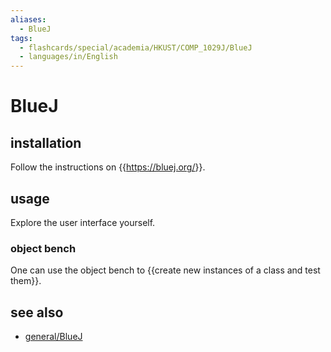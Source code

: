```yaml
---
aliases:
  - BlueJ
tags:
  - flashcards/special/academia/HKUST/COMP_1029J/BlueJ
  - languages/in/English
---
```


# BlueJ

## installation

Follow the instructions on {{<https://bluej.org/>}}. <!--SR:!2024-02-04,4,270-->

## usage

Explore the user interface yourself.

### object bench

One can use the object bench to {{create new instances of a class and test them}}. <!--SR:!2024-02-04,4,270-->

## see also

- [general/BlueJ](../../../../general/BlueJ.md)
